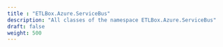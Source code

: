 ```yaml
---
title : "ETLBox.Azure.ServiceBus"
description: "All classes of the namespace ETLBox.Azure.ServiceBus"
draft: false
weight: 500
---
```

